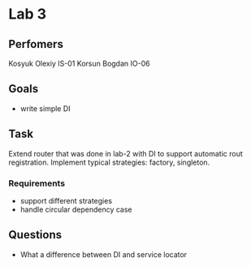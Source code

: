 # Lab 3

## Perfomers

Kosyuk Olexiy IS-01 Korsun Bogdan IO-06

## Goals

- write simple DI

## Task

Extend router that was done in lab-2 with DI to support automatic rout registration. Implement typical strategies: factory, singleton.

### Requirements

- support different strategies
- handle circular dependency case

## Questions

- What a difference between DI and service locator
